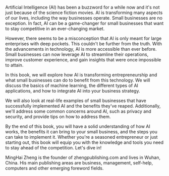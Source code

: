 
Artificial Intelligence (AI) has been a buzzword for a while now and it's not just because of the science fiction movies. AI is transforming many aspects of our lives, including the way businesses operate. Small businesses are no exception. In fact, AI can be a game-changer for small businesses that want to stay competitive in an ever-changing market.

However, there seems to be a misconception that AI is only meant for large enterprises with deep pockets. This couldn't be further from the truth. With the advancements in technology, AI is more accessible than ever before. Small businesses can now leverage AI to streamline their operations, improve customer experience, and gain insights that were once impossible to attain.

In this book, we will explore how AI is transforming entrepreneurship and what small businesses can do to benefit from this technology. We will discuss the basics of machine learning, the different types of AI applications, and how to integrate AI into your business strategy.

We will also look at real-life examples of small businesses that have successfully implemented AI and the benefits they've reaped. Additionally, we'll address some common concerns around AI, such as privacy and security, and provide tips on how to address them.

By the end of this book, you will have a solid understanding of how AI works, the benefits it can bring to your small business, and the steps you can take to implement it. Whether you're a seasoned entrepreneur or just starting out, this book will equip you with the knowledge and tools you need to stay ahead of the competition. Let's dive in!

MingHai Zheng is the founder of zhengpublishing.com and lives in Wuhan, China. His main publishing areas are business, management, self-help, computers and other emerging foreword fields.
